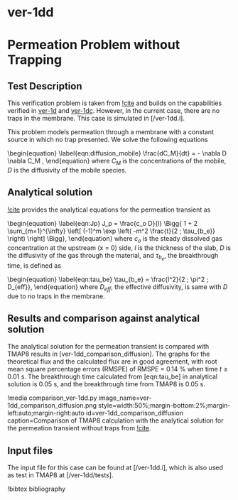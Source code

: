# ver-1dd

# Permeation Problem without Trapping

## Test Description

This verification problem is taken from [!cite](ambrosek2008verification) and builds on the capabilities verified in [ver-1d](ver-1d.md) and [ver-1dc](ver-1dc.md). However, in the current case, there are no traps in the membrane. This case is simulated in [/ver-1dd.i].

This problem models permeation through a membrane with a constant source in which no trap presented. We solve the following equations

\begin{equation}
    \label{eqn:diffusion_mobile}
    \frac{dC_M}{dt} = - \nabla D \nabla C_M ,
\end{equation}
where $C_M$ is the concentrations of the mobile, $D$ is the diffusivity of the mobile species.

## Analytical solution

[!cite](ambrosek2008verification) provides the analytical equations for the permeation transient as

\begin{equation}
\label{eqn:Jp}
    J_p = \frac{c_o D}{l} \Bigg\{ 1 + 2 \sum_{m=1}^{\infty} \left[ (-1)^m \exp \left( -m^2 \frac{t}{2 \; \tau_{b_e}} \right) \right] \Bigg\},
\end{equation}
where $c_o$ is the steady dissolved gas concentration at the upstream (x = 0) side, $l$ is the thickness of the slab, $D$ is the diffusivity of the gas through the material, and $\tau_{b_e}$, the breakthrough time, is defined as

\begin{equation}
\label{eqn:tau_be}
    \tau_{b_e} = \frac{l^2}{2 \; \pi^2 \; D_{eff}},
\end{equation}
where $D_{eff}$, the effective diffusivity, is same with $D$ due to no traps in the membrane.


## Results and comparison against analytical solution

The analytical solution for the permeation transient is compared with TMAP8 results in [ver-1dd_comparison_diffusion]. The graphs for the theoretical flux and the calculated flux are in good agreement, with root mean square percentage errors (RMSPE) of RMSPE = 0.14 % when time $t \geq 0.01$ s. The breakthrough time calculated from [eqn:tau_be] in analytical solution is 0.05 s, and the breakthrough time from TMAP8 is 0.05 s.

!media comparison_ver-1dd.py
       image_name=ver-1dd_comparison_diffusion.png
       style=width:50%;margin-bottom:2%;margin-left:auto;margin-right:auto
       id=ver-1dd_comparison_diffusion
       caption=Comparison of TMAP8 calculation with the analytical solution for the permeation transient without traps from [!cite](ambrosek2008verification).


## Input files

The input file for this case can be found at [/ver-1dd.i], which is also used as test in TMAP8 at [/ver-1dd/tests].

!bibtex bibliography
